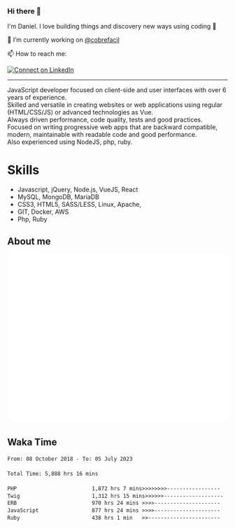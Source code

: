 ### Hi there 👋

I'm Daniel. I love building things and discovery new ways using coding :raised_hands: 

🔭 I’m currently working on [@cobrefacil](https://www.cobrefacil.com.br/)

📫 How to reach me:

[![Connect on LinkedIn](https://img.shields.io/badge/--linkedin?label=LinkedIn&logo=LinkedIn&style=social)](https://www.linkedin.com/in/daniel-cerverizzo/)

---

JavaScript developer focused on client-side and user interfaces with over 6 years of experience.  
Skilled and versatile in creating websites or web applications using regular (HTML/CSS/JS) or advanced technologies as Vue.  
Always driven performance, code quality, tests and good practices.  
 Focused on writing progressive web apps that are backward compatible, modern, maintainable with readable code and good performance.  
Also experienced using NodeJS, php, ruby. 


# Skills

 - Javascript, jQuery, Node.js, VueJS, React
 - MySQL, MongoDB, MariaDB    
 - CSS3, HTML5, SASS/LESS,  Linux, Apache,
 - GIT, Docker, AWS
 - Php, Ruby

## About me

![Metrics](/github-metrics.svg)

## Waka Time

<!--START_SECTION:waka-->

```txt
From: 08 October 2018 - To: 05 July 2023

Total Time: 5,888 hrs 16 mins

PHP                        1,872 hrs 7 mins>>>>>>>>-----------------   31.79 %
Twig                       1,312 hrs 15 mins>>>>>>-------------------   22.29 %
ERB                        970 hrs 24 mins >>>>---------------------   16.48 %
JavaScript                 877 hrs 24 mins >>>>---------------------   14.90 %
Ruby                       438 hrs 1 min   >>-----------------------   07.44 %
```

<!--END_SECTION:waka-->

